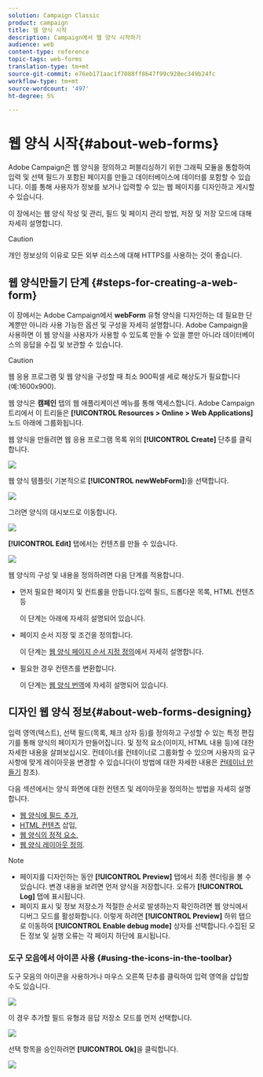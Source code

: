 ```yaml
---
solution: Campaign Classic
product: campaign
title: 웹 양식 시작
description: Campaign에서 웹 양식 시작하기
audience: web
content-type: reference
topic-tags: web-forms
translation-type: tm+mt
source-git-commit: e76eb171aac1f7088ff8647f99c928ec349b24fc
workflow-type: tm+mt
source-wordcount: '497'
ht-degree: 5%

---
```



# 웹 양식 시작{#about-web-forms}

Adobe Campaign은 웹 양식을 정의하고 퍼블리싱하기 위한 그래픽 모듈을 통합하여 입력 및 선택 필드가 포함된 페이지를 만들고 데이터베이스에 데이터를 포함할 수 있습니다. 이를 통해 사용자가 정보를 보거나 입력할 수 있는 웹 페이지를 디자인하고 게시할 수 있습니다.

이 장에서는 웹 양식 작성 및 관리, 필드 및 페이지 관리 방법, 저장 및 저장 모드에 대해 자세히 설명합니다.

>[!CAUTION]
>
>개인 정보상의 이유로 모든 외부 리소스에 대해 HTTPS를 사용하는 것이 좋습니다.

## 웹 양식만들기 단계 {#steps-for-creating-a-web-form}

이 장에서는 Adobe Campaign에서 **webForm** 유형 양식을 디자인하는 데 필요한 단계뿐만 아니라 사용 가능한 옵션 및 구성을 자세히 설명합니다. Adobe Campaign을 사용하면 이 웹 양식을 사용자가 사용할 수 있도록 만들 수 있을 뿐만 아니라 데이터베이스의 응답을 수집 및 보관할 수 있습니다.

>[!CAUTION]
>
>웹 응용 프로그램 및 웹 양식을 구성할 때 최소 900픽셀 세로 해상도가 필요합니다(예:1600x900).

웹 양식은 **캠페인** 탭의 웹 애플리케이션 메뉴를 통해 액세스합니다. Adobe Campaign 트리에서 이 트리들은 **[!UICONTROL Resources > Online > Web Applications]** 노드 아래에 그룹화됩니다.

웹 양식을 만들려면 웹 응용 프로그램 목록 위의 **[!UICONTROL Create]** 단추를 클릭합니다.

![](assets/webapp_create_new.png)

웹 양식 템플릿( 기본적으로 **[!UICONTROL newWebForm]**)을 선택합니다.

![](assets/s_ncs_admin_survey_select_template.png)

그러면 양식의 대시보드로 이동합니다.

![](assets/webapp_empty_dashboard.png)

**[!UICONTROL Edit]** 탭에서는 컨텐츠를 만들 수 있습니다.

![](assets/webapp_edit_tab.png)

웹 양식의 구성 및 내용을 정의하려면 다음 단계를 적용합니다.

* 먼저 필요한 페이지 및 컨트롤을 만듭니다.입력 필드, 드롭다운 목록, HTML 컨텐츠 등

   이 단계는 아래에 자세히 설명되어 있습니다.

* 페이지 순서 지정 및 조건을 정의합니다.

   이 단계는 [웹 양식 페이지 순서 지정 정의](../../web/using/defining-web-forms-page-sequencing.md)에서 자세히 설명합니다.

* 필요한 경우 컨텐츠를 변환합니다.

   이 단계는 [웹 양식 번역](../../web/using/translating-a-web-form.md)에 자세히 설명되어 있습니다.

## 디자인 웹 양식 정보{#about-web-forms-designing}

입력 영역(텍스트), 선택 필드(목록, 체크 상자 등)를 정의하고 구성할 수 있는 특정 편집기를 통해 양식의 페이지가 만들어집니다. 및 정적 요소(이미지, HTML 내용 등)에 대한 자세한 내용을 살펴보십시오. 컨테이너를 컨테이너로 그룹화할 수 있으며 사용자의 요구 사항에 맞게 레이아웃을 변경할 수 있습니다(이 방법에 대한 자세한 내용은 [컨테이너 만들기](../../web/using/defining-web-forms-layout.md#creating-containers) 참조).

다음 섹션에서는 양식 화면에 대한 컨텐츠 및 레이아웃을 정의하는 방법을 자세히 설명합니다.

* [웹 양식에 필드 추가](../../web/using/adding-fields-to-a-web-form.md),
* [HTML 컨텐츠](../../web/using/static-elements-in-a-web-form.md#inserting-html-content) 삽입,
* [웹 양식의 정적 요소](../../web/using/static-elements-in-a-web-form.md),
* [웹 양식 레이아웃 정의](../../web/using/defining-web-forms-layout.md).

>[!NOTE]
>
>* 페이지를 디자인하는 동안 **[!UICONTROL Preview]** 탭에서 최종 렌더링을 볼 수 있습니다. 변경 내용을 보려면 먼저 양식을 저장합니다. 오류가 **[!UICONTROL Log]** 탭에 표시됩니다.
>* 페이지 표시 및 정보 저장소가 적절한 순서로 발생하는지 확인하려면 웹 양식에서 디버그 모드를 활성화합니다. 이렇게 하려면 **[!UICONTROL Preview]** 하위 탭으로 이동하여 **[!UICONTROL Enable debug mode]** 상자를 선택합니다.수집된 모든 정보 및 실행 오류는 각 페이지 하단에 표시됩니다.
>



### 도구 모음에서 아이콘 사용 {#using-the-icons-in-the-toolbar}

도구 모음의 아이콘을 사용하거나 마우스 오른쪽 단추를 클릭하여 입력 영역을 삽입할 수도 있습니다.

![](assets/s_ncs_admin_webform_add_selection.png)

이 경우 추가할 필드 유형과 응답 저장소 모드를 먼저 선택합니다.

![](assets/s_ncs_admin_webform_select_storage.png)

선택 항목을 승인하려면 **[!UICONTROL Ok]**&#x200B;을 클릭합니다.

![](assets/s_ncs_admin_webform_confirm_storage.png)

